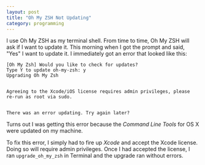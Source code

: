 ```yaml
---
layout: post
title: "Oh My ZSH Not Updating"
category: programming
---
```


I use Oh My ZSH as my terminal shell. From time to time, Oh My ZSH will ask if I want to update it. This morning when I got the prompt and said, "Yes" I want to update it. I immediately got an error that looked like this:


```
[Oh My Zsh] Would you like to check for updates?
Type Y to update oh-my-zsh: y
Upgrading Oh My Zsh


Agreeing to the Xcode/iOS license requires admin privileges, please re-run as root via sudo.


There was an error updating. Try again later?
```

Turns out I was getting this error because the _Command Line Tools_ for OS X were updated on my machine.

To fix this error, I simply had to fire up _Xcode_ and accept the Xcode license. Doing so will require admin privileges. Once I had accepted the license, I ran `upgrade_oh_my_zsh` in Terminal and the upgrade ran without errors.
